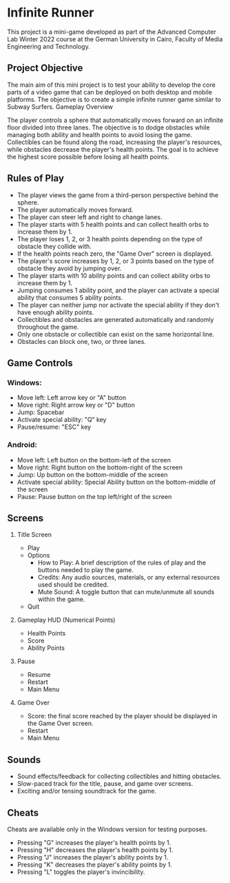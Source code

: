 # Infinite Runner
This project is a mini-game developed as part of the Advanced Computer Lab Winter 2022 course at the German University in Cairo, Faculty of Media Engineering and Technology.

## Project Objective

The main aim of this mini project is to test your ability to develop the core parts of a video game that can be deployed on both desktop and mobile platforms. The objective is to create a simple infinite runner game similar to Subway Surfers.
Gameplay Overview

The player controls a sphere that automatically moves forward on an infinite floor divided into three lanes. The objective is to dodge obstacles while managing both ability and health points to avoid losing the game. Collectibles can be found along the road, increasing the player's resources, while obstacles decrease the player's health points. The goal is to achieve the highest score possible before losing all health points.

## Rules of Play

- The player views the game from a third-person perspective behind the sphere.
- The player automatically moves forward.
- The player can steer left and right to change lanes.
- The player starts with 5 health points and can collect health orbs to increase them by 1.
- The player loses 1, 2, or 3 health points depending on the type of obstacle they collide with.
- If the health points reach zero, the "Game Over" screen is displayed.
- The player's score increases by 1, 2, or 3 points based on the type of obstacle they avoid by jumping over.
- The player starts with 10 ability points and can collect ability orbs to increase them by 1.
- Jumping consumes 1 ability point, and the player can activate a special ability that consumes 5 ability points.
- The player can neither jump nor activate the special ability if they don't have enough ability points.
- Collectibles and obstacles are generated automatically and randomly throughout the game.
- Only one obstacle or collectible can exist on the same horizontal line.
- Obstacles can block one, two, or three lanes.

## Game Controls
### Windows:

- Move left: Left arrow key or "A" button
- Move right: Right arrow key or "D" button
- Jump: Spacebar
- Activate special ability: "Q" key
- Pause/resume: "ESC" key

### Android:

- Move left: Left button on the bottom-left of the screen
- Move right: Right button on the bottom-right of the screen
- Jump: Up button on the bottom-middle of the screen
- Activate special ability: Special Ability button on the bottom-middle of the screen
- Pause: Pause button on the top left/right of the screen

## Screens


1. Title Screen
    - Play
    - Options
        - How to Play: A brief description of the rules of play and the buttons needed to play the game.
        - Credits: Any audio sources, materials, or any external resources used should be credited.
        - Mute Sound: A toggle button that can mute/unmute all sounds within the game.
    - Quit

2. Gameplay HUD (Numerical Points)
    - Health Points
    - Score
    - Ability Points

3. Pause
    - Resume
    - Restart
    - Main Menu

4. Game Over
    - Score: the final score reached by the player should be displayed in the Game Over screen.
    - Restart
    - Main Menu

## Sounds

- Sound effects/feedback for collecting collectibles and hitting obstacles.
- Slow-paced track for the title, pause, and game over screens.
- Exciting and/or tensing soundtrack for the game.

## Cheats

Cheats are available only in the Windows version for testing purposes.

- Pressing "G" increases the player's health points by 1.
- Pressing "H" decreases the player's health points by 1.
- Pressing "J" increases the player's ability points by 1.
- Pressing "K" decreases the player's ability points by 1.
- Pressing "L" toggles the player's invincibility.
